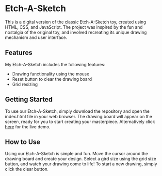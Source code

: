 # Etch-A-Sketch
This is a digital version of the classic Etch-A-Sketch toy, created using HTML, CSS, and JavaScript. The project was inspired by the fun and nostalgia of the original toy, and involved recreating its unique drawing mechanism and user interface.

## Features
My Etch-A-Sketch includes the following features:

- Drawing functionality using the mouse
- Reset button to clear the drawing board
- Grid resizing 

## Getting Started
To use our Etch-A-Sketch, simply download the repository and open the index.html file in your web browser. The drawing board will appear on the screen, ready for you to start creating your masterpiece. Alternatively click [here](https://parmvirgrewal-etch-a-sketch.netlify.app/) for the live demo.

## How to Use
Using our Etch-A-Sketch is simple and fun. Move the cursor around the drawing board and create your design. Select a gird size using the grid size button, and watch your drawing come to life! To start a new drawing, simply click the clear button.


